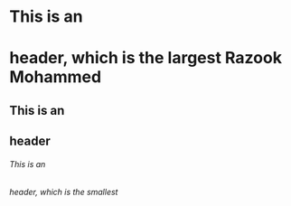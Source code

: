 # This is an <h1> header, which is the largest Razook Mohammed
## This is an <h2> header
###### This is an <h6> header, which is the smallest
